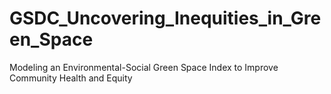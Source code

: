 # GSDC_Uncovering_Inequities_in_Green_Space
Modeling an Environmental-Social Green Space Index to Improve Community  Health and Equity
